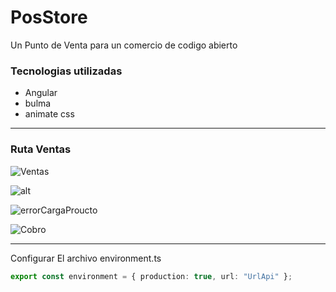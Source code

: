 # PosStore

Un Punto de Venta para un comercio de codigo abierto

### Tecnologias utilizadas

- Angular
- bulma
- animate css

---

### Ruta Ventas

![Ventas](https://i.imgur.com/Gxtx0Rz.png)

![alt](https://i.imgur.com/VY7rFMJ.png)

![errorCargaProucto](https://i.imgur.com/NQVjXiy.png)

![Cobro](https://i.imgur.com/s0B1gfH.png)

---

Configurar El archivo environment.ts

```ts
export const environment = { production: true, url: "UrlApi" };
```
